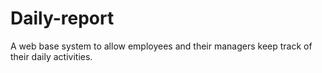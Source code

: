 # Daily-report
A web base system to allow employees and their managers keep track of their daily activities.
